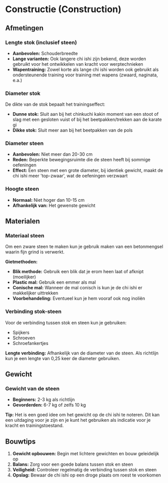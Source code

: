 # Constructie (Construction)

## Afmetingen

### Lengte stok (inclusief steen)
- **Aanbevolen:** Schouderbreedte
- **Lange varianten:** Ook langere chi ishi zijn bekend, deze worden gebruikt voor het ontwikkelen van kracht voor werptechnieken
- **Wapentraining:** Zowel korte als lange chi ishi worden ook gebruikt als ondersteunende training voor training met wapens (zwaard, naginata, e.a.)

### Diameter stok
De dikte van de stok bepaalt het trainingseffect:
- **Dunne stok:** Sluit aan bij het chinkuchi kakin moment van een stoot of slag met een gesloten vuist of bij het beetpakken/trekken aan de karate gi
- **Dikke stok:** Sluit meer aan bij het beetpakken van de pols

### Diameter steen
- **Aanbevolen:** Niet meer dan 20-30 cm
- **Reden:** Beperkte bewegingsruimte die de steen heeft bij sommige oefeningen
- **Effect:** Een steen met een grote diameter, bij identiek gewicht, maakt de chi ishi meer 'top-zwaar', wat de oefeningen verzwaart

### Hoogte steen
- **Normaal:** Niet hoger dan 10-15 cm
- **Afhankelijk van:** Het gewenste gewicht

## Materialen

### Materiaal steen
Om een zware steen te maken kun je gebruik maken van een betonmengsel waarin fijn grind is verwerkt.

**Gietmethoden:**
- **Blik methode:** Gebruik een blik dat je erom heen laat of afknipt (moeilijker)
- **Plastic mal:** Gebruik een emmer als mal
- **Conische mal:** Wanneer de mal conisch is kun je de chi ishi er makkelijker uittrekken
- **Voorbehandeling:** Eventueel kun je hem vooraf ook nog inoliën

### Verbinding stok-steen
Voor de verbinding tussen stok en steen kun je gebruiken:
- Spijkers
- Schroeven
- Schroefankertjes

**Lengte verbinding:** Afhankelijk van de diameter van de steen. Als richtlijn kun je een lengte van 0,25 keer de diameter gebruiken.

## Gewicht

### Gewicht van de steen
- **Beginners:** 2-3 kg als richtlijn
- **Gevorderden:** 6-7 kg of zelfs 10 kg

**Tip:** Het is een goed idee om het gewicht op de chi ishi te noteren. Dit kan een uitdaging voor je zijn en je kunt het gebruiken als indicatie voor je kracht en trainingstoestand.

## Bouwtips

1. **Gewicht opbouwen:** Begin met lichtere gewichten en bouw geleidelijk op
2. **Balans:** Zorg voor een goede balans tussen stok en steen
3. **Veiligheid:** Controleer regelmatig de verbinding tussen stok en steen
4. **Opslag:** Bewaar de chi ishi op een droge plaats om roest te voorkomen 